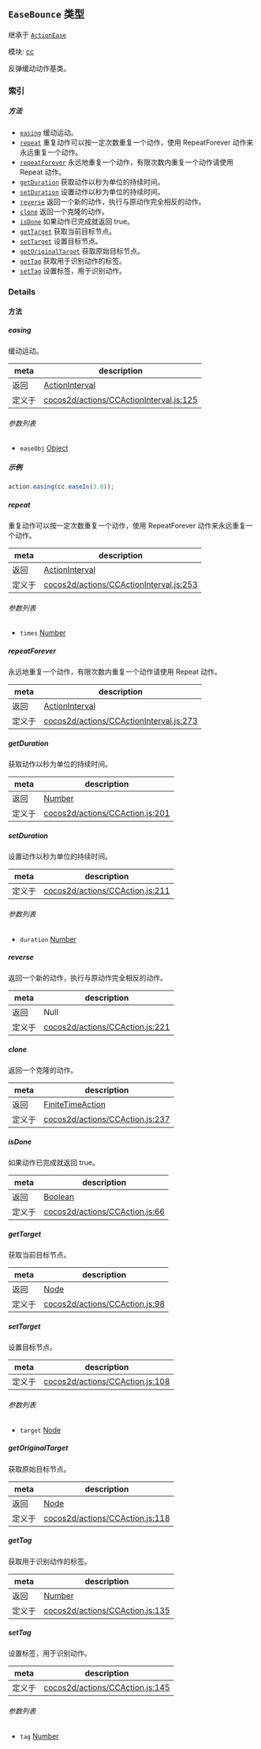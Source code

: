 ## `EaseBounce` 类型

继承于 [`ActionEase`](ActionEase.md)


模块: [cc](../modules/cc.md)


反弹缓动动作基类。


### 索引



##### 方法

  - [`easing`](#easing) 缓动运动。
  - [`repeat`](#repeat) 重复动作可以按一定次数重复一个动作，使用 RepeatForever 动作来永远重复一个动作。
  - [`repeatForever`](#repeatforever) 永远地重复一个动作，有限次数内重复一个动作请使用 Repeat 动作。
  - [`getDuration`](#getduration) 获取动作以秒为单位的持续时间。
  - [`setDuration`](#setduration) 设置动作以秒为单位的持续时间。
  - [`reverse`](#reverse) 返回一个新的动作，执行与原动作完全相反的动作。
  - [`clone`](#clone) 返回一个克隆的动作。
  - [`isDone`](#isdone) 如果动作已完成就返回 true。
  - [`getTarget`](#gettarget) 获取当前目标节点。
  - [`setTarget`](#settarget) 设置目标节点。
  - [`getOriginalTarget`](#getoriginaltarget) 获取原始目标节点。
  - [`getTag`](#gettag) 获取用于识别动作的标签。
  - [`setTag`](#settag) 设置标签，用于识别动作。



### Details




<!-- Method Block -->
#### 方法


##### easing

缓动运动。

| meta | description |
|------|-------------|
| 返回 | <a href="../classes/ActionInterval.html" class="crosslink">ActionInterval</a> 
| 定义于 | [cocos2d/actions/CCActionInterval.js:125](https://github.com/cocos-creator/engine/blob/111da455d089e3000f670eed24ff5172a3488245/cocos2d/actions/CCActionInterval.js#L125) |

###### 参数列表
- `easeObj` <a href="https://developer.mozilla.org/en/JavaScript/Reference/Global_Objects/Object" class="crosslink external" target="_blank">Object</a> 

##### 示例

```js
action.easing(cc.easeIn(3.0));
```

##### repeat

重复动作可以按一定次数重复一个动作，使用 RepeatForever 动作来永远重复一个动作。

| meta | description |
|------|-------------|
| 返回 | <a href="../classes/ActionInterval.html" class="crosslink">ActionInterval</a> 
| 定义于 | [cocos2d/actions/CCActionInterval.js:253](https://github.com/cocos-creator/engine/blob/111da455d089e3000f670eed24ff5172a3488245/cocos2d/actions/CCActionInterval.js#L253) |

###### 参数列表
- `times` <a href="https://developer.mozilla.org/en/JavaScript/Reference/Global_Objects/Number" class="crosslink external" target="_blank">Number</a> 


##### repeatForever

永远地重复一个动作，有限次数内重复一个动作请使用 Repeat 动作。

| meta | description |
|------|-------------|
| 返回 | <a href="../classes/ActionInterval.html" class="crosslink">ActionInterval</a> 
| 定义于 | [cocos2d/actions/CCActionInterval.js:273](https://github.com/cocos-creator/engine/blob/111da455d089e3000f670eed24ff5172a3488245/cocos2d/actions/CCActionInterval.js#L273) |



##### getDuration

获取动作以秒为单位的持续时间。

| meta | description |
|------|-------------|
| 返回 | <a href="https://developer.mozilla.org/en/JavaScript/Reference/Global_Objects/Number" class="crosslink external" target="_blank">Number</a> 
| 定义于 | [cocos2d/actions/CCAction.js:201](https://github.com/cocos-creator/engine/blob/111da455d089e3000f670eed24ff5172a3488245/cocos2d/actions/CCAction.js#L201) |



##### setDuration

设置动作以秒为单位的持续时间。

| meta | description |
|------|-------------|
| 定义于 | [cocos2d/actions/CCAction.js:211](https://github.com/cocos-creator/engine/blob/111da455d089e3000f670eed24ff5172a3488245/cocos2d/actions/CCAction.js#L211) |

###### 参数列表
- `duration` <a href="https://developer.mozilla.org/en/JavaScript/Reference/Global_Objects/Number" class="crosslink external" target="_blank">Number</a> 


##### reverse

返回一个新的动作，执行与原动作完全相反的动作。

| meta | description |
|------|-------------|
| 返回 | Null 
| 定义于 | [cocos2d/actions/CCAction.js:221](https://github.com/cocos-creator/engine/blob/111da455d089e3000f670eed24ff5172a3488245/cocos2d/actions/CCAction.js#L221) |



##### clone

返回一个克隆的动作。

| meta | description |
|------|-------------|
| 返回 | <a href="../classes/FiniteTimeAction.html" class="crosslink">FiniteTimeAction</a> 
| 定义于 | [cocos2d/actions/CCAction.js:237](https://github.com/cocos-creator/engine/blob/111da455d089e3000f670eed24ff5172a3488245/cocos2d/actions/CCAction.js#L237) |



##### isDone

如果动作已完成就返回 true。

| meta | description |
|------|-------------|
| 返回 | <a href="https://developer.mozilla.org/en/JavaScript/Reference/Global_Objects/Boolean" class="crosslink external" target="_blank">Boolean</a> 
| 定义于 | [cocos2d/actions/CCAction.js:66](https://github.com/cocos-creator/engine/blob/111da455d089e3000f670eed24ff5172a3488245/cocos2d/actions/CCAction.js#L66) |



##### getTarget

获取当前目标节点。

| meta | description |
|------|-------------|
| 返回 | <a href="../classes/Node.html" class="crosslink">Node</a> 
| 定义于 | [cocos2d/actions/CCAction.js:98](https://github.com/cocos-creator/engine/blob/111da455d089e3000f670eed24ff5172a3488245/cocos2d/actions/CCAction.js#L98) |



##### setTarget

设置目标节点。

| meta | description |
|------|-------------|
| 定义于 | [cocos2d/actions/CCAction.js:108](https://github.com/cocos-creator/engine/blob/111da455d089e3000f670eed24ff5172a3488245/cocos2d/actions/CCAction.js#L108) |

###### 参数列表
- `target` <a href="../classes/Node.html" class="crosslink">Node</a> 


##### getOriginalTarget

获取原始目标节点。

| meta | description |
|------|-------------|
| 返回 | <a href="../classes/Node.html" class="crosslink">Node</a> 
| 定义于 | [cocos2d/actions/CCAction.js:118](https://github.com/cocos-creator/engine/blob/111da455d089e3000f670eed24ff5172a3488245/cocos2d/actions/CCAction.js#L118) |



##### getTag

获取用于识别动作的标签。

| meta | description |
|------|-------------|
| 返回 | <a href="https://developer.mozilla.org/en/JavaScript/Reference/Global_Objects/Number" class="crosslink external" target="_blank">Number</a> 
| 定义于 | [cocos2d/actions/CCAction.js:135](https://github.com/cocos-creator/engine/blob/111da455d089e3000f670eed24ff5172a3488245/cocos2d/actions/CCAction.js#L135) |



##### setTag

设置标签，用于识别动作。

| meta | description |
|------|-------------|
| 定义于 | [cocos2d/actions/CCAction.js:145](https://github.com/cocos-creator/engine/blob/111da455d089e3000f670eed24ff5172a3488245/cocos2d/actions/CCAction.js#L145) |

###### 参数列表
- `tag` <a href="https://developer.mozilla.org/en/JavaScript/Reference/Global_Objects/Number" class="crosslink external" target="_blank">Number</a> 



